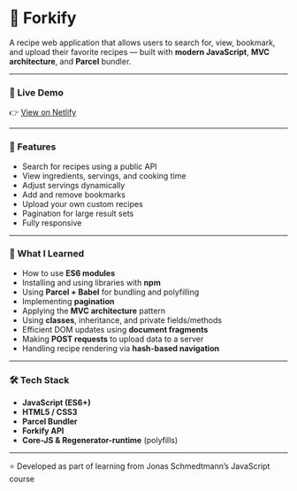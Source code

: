 # 🍴 Forkify

A recipe web application that allows users to search for, view, bookmark, and upload their favorite recipes — built with **modern JavaScript**, **MVC architecture**, and **Parcel** bundler.

---

### 🚀 Live Demo

👉 [View on Netlify](https://forkifydemo.netlify.app)

---

### 🧩 Features

- Search for recipes using a public API
- View ingredients, servings, and cooking time
- Adjust servings dynamically
- Add and remove bookmarks
- Upload your own custom recipes
- Pagination for large result sets
- Fully responsive

---

### 🧠 What I Learned

- How to use **ES6 modules**
- Installing and using libraries with **npm**
- Using **Parcel + Babel** for bundling and polyfilling
- Implementing **pagination**
- Applying the **MVC architecture** pattern
- Using **classes**, inheritance, and private fields/methods
- Efficient DOM updates using **document fragments**
- Making **POST requests** to upload data to a server
- Handling recipe rendering via **hash-based navigation**

---

### 🛠️ Tech Stack

- **JavaScript (ES6+)**
- **HTML5 / CSS3**
- **Parcel Bundler**
- **Forkify API**
- **Core-JS & Regenerator-runtime** (polyfills)

---

⭐️ Developed as part of learning from Jonas Schmedtmann’s JavaScript course
